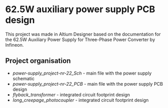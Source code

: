 # 62.5W auxiliary power supply PCB design

This project was made in Altium Designer based on the documentation for the 62.5W Auxiliary Power Supply for Three-Phase Power Converter by Infineon.

## Project organisation
- *power-supply_project-nr-22_Sch* - main file with the power supply schematic
- *power-supply_project-nr-22_PCB* - main file with the power supply PCB design
- *flyback_transformer* - integrated circuit footprint design
- *long_creepage_photocoupler* - integrated circuit footprint design

